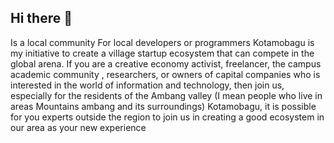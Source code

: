 ## Hi there 👋

<!--

**Here are some ideas to get you started:**

🙋‍♀️ A short introduction - what is your organization all about?
🌈 Contribution guidelines - how can the community get involved?
👩‍💻 Useful resources - where can the community find your docs? Is there anything else the community should know?
🍿 Fun facts - what does your team eat for breakfast?
🧙 Remember, you can do mighty things with the power of [Markdown](https://docs.github.com/github/writing-on-github/getting-started-with-writing-and-formatting-on-github/basic-writing-and-formatting-syntax)
-->
Is a local community For local developers or programmers Kotamobagu is my initiative to create a village startup ecosystem that can compete in the global arena.
If you are a creative economy activist, freelancer, the campus academic community , researchers, or owners of capital companies who is interested in the world of information and technology, then join us, especially for the residents of the Ambang valley (I mean people who live in areas Mountains ambang and its surroundings) Kotamobagu, it is possible for you experts outside the region to join us in creating a good ecosystem in our area as your new experience 
